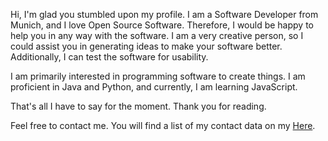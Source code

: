 Hi, I'm glad you stumbled upon my profile. I am a Software Developer from Munich, and I love Open Source Software. Therefore, I would be happy to help you in any way with the software. I am a very creative person, so I could assist you in generating ideas to make your software better. Additionally, I can test the software for usability.

I am primarily interested in programming software to create things. I am proficient in Java and Python, and currently, I am learning JavaScript.

That's all I have to say for the moment. Thank you for reading. 

Feel free to contact me. You will find a list of my contact data on my [Here]([https://github.com/BlueCattleSoft](https://github.com/BlueCattleSoft/BlueCattleSoft/blob/main/links.md) "BlueCattleSoft").
